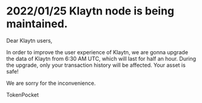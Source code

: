# 2022/01/25 Klaytn node is being maintained.

Dear Klaytn users,

In order to improve the user experience of Klaytn, we are gonna upgrade the data of Klaytn from 6:30 AM UTC, which will last for half an hour. During the upgrade, only your transaction history will be affected. Your asset is safe!

We are sorry for the inconvenience.

TokenPocket
